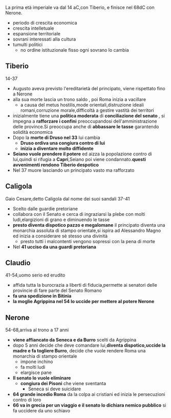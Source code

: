 La prima età imperiale va dal 14 aC,con Tiberio, e finisce nel 68dC con Nerone.
- periodo di crescita economica
- crescita intelletuale
- espansione territoriale
- sovrani interessati alla cultura
- tumulti politici
	- no ordine istituzionale fisso ogni sovrano lo cambia
## Tiberio
14-37
- Augusto aveva previsto l'ereditarietà del principato, viene rispettato fino a Nerone
- alla sua morte lascia un trono saldo , poi Roma inizia a vacillare
	- a causa del metus hostilis,mode orientali,distruzione ideali romani,corruzione morale,difficoltà a gestire vastità dei territori
- inizialmente tiene una **politica moderata** di **conciliazione del senato** , si impegna a **rafforzare i confini** preoccupandosi dell'amministrazione delle province.Si preoccupa anche di **abbassare le tasse** garantendo solidità economica
- Dopo la **morte di Druso nel 33** lui cambia
	- **Druso ordiva una congiura contro di lui** 
	- **inizia a diventare molto diffidente**
- **Seiano vuole prendere il potere** ed aizza la popolazione contro di lui,quindi si rifugia a **Capri**,Seiano poi viene condannato.**questi avvenimenti rendono Tiberio despotico**
- Nel 37 muore lasciando un principato vasto ma rafforzato
## Caligola
Gaio Cesare,detto Caligola dal nome dei suoi sandali 37-41
- Scelto dalle guardie pretoriane
- collabora con il Senato e cerca di ingraziarsi la plebe con molti ludi,elargizioni di grano e diminuendo le tasse
- **presto diventa dispotico pazzo e megalomane** il principato diventa una monarchia assoluta di stampo orientale,si ispira ad Alessandro Magno ed inizia a considerare sè stesso una divinità
	- presto tutti i malcontenti vengono sopressi con la pena di morte
- Nel **41 ucciso da una guardi pretoriana**
## Claudio
41-54,uomo serio ed erudito
- affida tutta la burocrazia a liberti di fiducia,permette ai senatori delle provincie di fare parte del Senato Romano
- **fa una spedizione in Bitinia**
- **la moglie Agrippina nel 54 lo uccide per mettere al potere Nerone**
## Nerone
54-68,arriva al trono a 17 anni
- **viene affiancato da Seneca e da Burro** scelti da Agrippina
- dopo 5 anni decide che deve comandare lui,**diventa dispotico,uccide la madre e fa togliere Burro**, decide che vuole rendere Roma una monarchia di stampo orientale
	- impone inchino 
	- fa molti ludi
	- elargisce pane
- **Il senato lo vuole eliminare**
	-  **congiura dei Pisoni** che viene sventanta
		-  Seneca si deve suicidare
- **64 grande incedio Roma** da la colpa ai cristiani ed inizia le persecuzioni contro di loro
- **66 va in grecia per un viaggio e il senato lo dichiara nemico pubblico** si fa uccidere da uno schiavo
